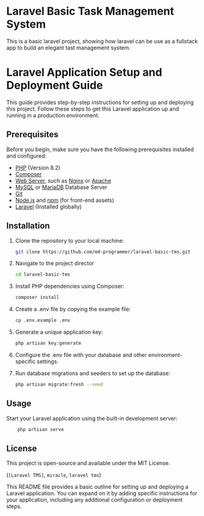# Laravel Basic Task Management System
This is a basic laravel project, showing how laravel can be use as a fullstack app to build an elegant tast management system.
# Laravel Application Setup and Deployment Guide

This guide provides step-by-step instructions for setting up and deploying this project. 
Follow these steps to get this Laravel application up and running in a production environment.

## Prerequisites

Before you begin, make sure you have the following prerequisites installed and configured:

- [PHP](https://www.php.net/) (Version 8.2)
- [Composer](https://getcomposer.org/)
- [Web Server](https://httpd.apache.org/), such as [Nginx](https://nginx.org/) or [Apache](https://httpd.apache.org/)
- [MySQL](https://www.mysql.com/) or [MariaDB](https://mariadb.org/) Database Server
- [Git](https://git-scm.com/)
- [Node.js](https://nodejs.org/) and [npm](https://www.npmjs.com/) (for front-end assets)
- [Laravel](https://laravel.com/) (Installed globally)

## Installation

1. Clone the repository to your local machine:

   ```bash
   git clone https://github.com/m4-programmer/laravel-basic-tms.git

2. Navigate to the project director
    ```bash
   cd laravel-basic-tms

3. Install PHP dependencies using Composer:
     ```bash
   composer install


4. Create a .env file by copying the example file:
     ```bash
   cp .env.example .env


5. Generate a unique application key:
     ```bash
   php artisan key:generate


7. Configure the .env file with your database and other environment-specific settings.

8. Run database migrations and seeders to set up the database:
    ```bash
    php artisan migrate:fresh --seed


## Usage
Start your Laravel application using the built-in development server:

```bash
    php artisan serve
   ```


## License 
This project is open-source and available under the MIT License.


(`[Laravel TMS]`, `miracle`, `laravel tms`) 

This README file provides a basic outline for setting up and deploying a Laravel application. You can expand on it by adding specific instructions for your application, including any additional configuration or deployment steps.
